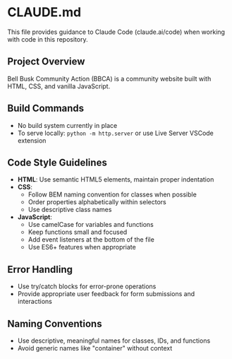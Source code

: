 # CLAUDE.md

This file provides guidance to Claude Code (claude.ai/code) when working with code in this repository.

## Project Overview
Bell Busk Community Action (BBCA) is a community website built with HTML, CSS, and vanilla JavaScript.

## Build Commands
- No build system currently in place
- To serve locally: `python -m http.server` or use Live Server VSCode extension

## Code Style Guidelines
- **HTML**: Use semantic HTML5 elements, maintain proper indentation
- **CSS**: 
  - Follow BEM naming convention for classes when possible
  - Order properties alphabetically within selectors
  - Use descriptive class names
- **JavaScript**:
  - Use camelCase for variables and functions
  - Keep functions small and focused
  - Add event listeners at the bottom of the file
  - Use ES6+ features when appropriate
  
## Error Handling
- Use try/catch blocks for error-prone operations
- Provide appropriate user feedback for form submissions and interactions

## Naming Conventions
- Use descriptive, meaningful names for classes, IDs, and functions
- Avoid generic names like "container" without context